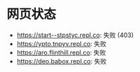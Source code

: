 # 网页状态
- https://start--stpstyc.repl.co: 失败 (403)
- https://ypto.tnpyv.repl.co: 失败
- https://aro.flinthill.repl.co: 失败
- https://deo.babox.repl.co: 失败

